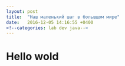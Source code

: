 ```yaml
---
layout: post
title:  "Наш маленький шаг в большщом мире"
date:   2016-12-05 14:16:55 +0400
<!--categories: lab dev java-->
---
```


# Hello wold